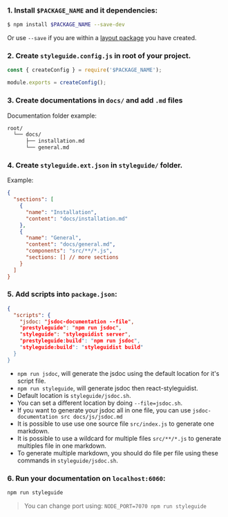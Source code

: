 ### 1. Install `$PACKAGE_NAME` and it dependencies:
       
```bash static
$ npm install $PACKAGE_NAME --save-dev
```

Or use `--save` if you are within a [layout package](#layout-package) you have created.

### 2. Create `styleguide.config.js` in root of your project.

```js static
const { createConfig } = require('$PACKAGE_NAME');

module.exports = createConfig();

```

### 3. Create documentations in `docs/` and add `.md` files

Documentation folder example:
```bash static
root/
  └── docs/
      ├── installation.md
      └── general.md
```

### 4. Create `styleguide.ext.json` in `styleguide/` folder.

Example:

```json static
{
  "sections": [
    {
      "name": "Installation",
      "content": "docs/installation.md"
    },
    {
      "name": "General",
      "content": "docs/general.md",
      "components": "src/**/*.js",
      "sections: [] // more sections
    }
  ]
}

```

### 5. Add scripts into `package.json`:

```json static
{
  "scripts": {
    "jsdoc: "jsdoc-documentation --file",
    "prestyleguide": "npm run jsdoc",
    "styleguide": "styleguidist server",
    "prestyleguide:build": "npm run jsdoc",
    "styleguide:build": "styleguidist build"
  }
}
```

- `npm run jsdoc`, will generate the jsdoc using the default location for it's script file.
- `npm run styleguide`, will generate jsdoc then react-styleguidist.
- Default location is `styleguide/jsdoc.sh`.
- You can set a different location by doing `--file=jsdoc.sh`.
- If you want to generate your jsdoc all in one file, you can use `jsdoc-documentation src docs/js/jsdoc.md`
- It is possible to use use one source file `src/index.js` to generate one markdown.
- It is possible to use a wildcard for multiple files `src/**/*.js` to generate multiples file in one markdown.
- To generate multiple markdown, you should do file per file using these commands in `styleguide/jsdoc.sh`.

### 6. Run your documentation on `localhost:6060`:

```bash static
npm run styleguide
```

> You can change port using: `NODE_PORT=7070 npm run styleguide`
